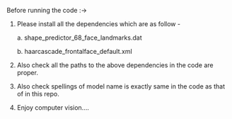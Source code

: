Before running the code :->
1. Please install all the dependencies which are as follow -

   a. shape_predictor_68_face_landmarks.dat

   b. haarcascade_frontalface_default.xml
   
2. Also check all the paths to the above dependencies in the code are proper.

3. Also check spellings of model name is exactly same in the code as that of in this repo.

4. Enjoy computer vision....   
